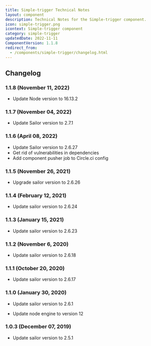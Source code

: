 ```yaml
---
title: Simple-trigger Technical Notes
layout: component
description: Technical Notes for the Simple-trigger component.
icon: simple-trigger.png
icontext: Simple-trigger component
category: simple-trigger
updatedDate: 2022-11-11
ComponentVersion: 1.1.8
redirect_from:
  - /components/simple-trigger/changelog.html
---
```


## Changelog

### 1.1.8 (November 11, 2022)

* Update Node version to 16.13.2

### 1.1.7 (November 04, 2022)

* Update Sailor version to 2.7.1

### 1.1.6 (April 08, 2022)

* Update Sailor version to 2.6.27
* Get rid of vulnerabilities in dependencies
* Add component pusher job to Circle.ci config

### 1.1.5 (November 26, 2021)

* Upgrade sailor version to 2.6.26

### 1.1.4 (February 12, 2021)

* Update sailor version to 2.6.24

### 1.1.3 (January 15, 2021)

* Update sailor version to 2.6.23

### 1.1.2 (November 6, 2020)

* Update sailor version to 2.6.18

### 1.1.1 (October 20, 2020)

* Update sailor version to 2.6.17

### 1.1.0 (January 30, 2020)

* Update sailor version to 2.6.1

* Update node engine to version 12

### 1.0.3 (December 07, 2019)

* Update sailor version to 2.5.1
